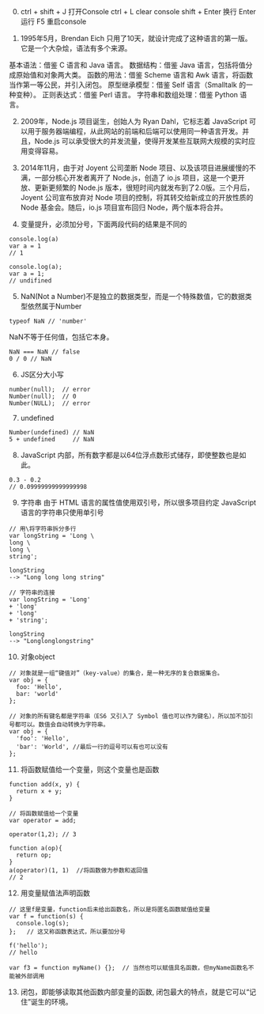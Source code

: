 0. ctrl + shift + J 打开Console
   ctrl + L         clear console
   shift + Enter    换行
   Enter            运行
   F5               重启console

1. 1995年5月，Brendan Eich 只用了10天，就设计完成了这种语言的第一版。它是一个大杂烩，语法有多个来源。

基本语法：借鉴 C 语言和 Java 语言。
数据结构：借鉴 Java 语言，包括将值分成原始值和对象两大类。
函数的用法：借鉴 Scheme 语言和 Awk 语言，将函数当作第一等公民，并引入闭包。
原型继承模型：借鉴 Self 语言（Smalltalk 的一种变种）。
正则表达式：借鉴 Perl 语言。
字符串和数组处理：借鉴 Python 语言。

2. 2009年，Node.js 项目诞生，创始人为 Ryan Dahl，它标志着 JavaScript 可以用于服务器端编程，从此网站的前端和后端可以使用同一种语言开发。并且，Node.js 可以承受很大的并发流量，使得开发某些互联网大规模的实时应用变得容易。

3. 2014年11月，由于对 Joyent 公司垄断 Node 项目、以及该项目进展缓慢的不满，一部分核心开发者离开了 Node.js，创造了 io.js 项目，这是一个更开放、更新更频繁的 Node.js 版本，很短时间内就发布到了2.0版。三个月后，Joyent 公司宣布放弃对 Node 项目的控制，将其转交给新成立的开放性质的 Node 基金会。随后，io.js 项目宣布回归 Node，两个版本将合并。

4. 变量提升，必须加分号，下面两段代码的结果是不同的
```
console.log(a)
var a = 1
// 1
```
```
console.log(a);
var a = 1;
// undifined
```

5. NaN(Not a Number)不是独立的数据类型，而是一个特殊数值，它的数据类型依然属于Number
```
typeof NaN // 'number'
```
NaN不等于任何值，包括它本身。
```
NaN === NaN // false
0 / 0 // NaN
```

6. JS区分大小写
```
number(null);  // error
Number(null);  // 0
Number(NULL);  // error
```

7. undefined
```
Number(undefined) // NaN
5 + undefined     // NaN
```

8. JavaScript 内部，所有数字都是以64位浮点数形式储存，即使整数也是如此。
```
0.3 - 0.2 
// 0.09999999999999998
```

9. 字符串
由于 HTML 语言的属性值使用双引号，所以很多项目约定 JavaScript 语言的字符串只使用单引号
```
// 用\将字符串拆分多行
var longString = 'Long \
long \
long \
string';

longString
--> "Long long long string"
```
```
// 字符串的连接
var longString = 'Long'
+ 'long'
+ 'long'
+ 'string';

longString
--> "Longlonglongstring"
```
10. 对象object
```
// 对象就是一组“键值对”（key-value）的集合，是一种无序的复合数据集合。
var obj = {
  foo: 'Hello',
  bar: 'world'
};

// 对象的所有键名都是字符串（ES6 又引入了 Symbol 值也可以作为键名），所以加不加引号都可以。数值会自动转换为字符串。
var obj = {
  'foo': 'Hello',
  'bar': 'World', //最后一行的逗号可以有也可以没有
};
```

11. 将函数赋值给一个变量，则这个变量也是函数
```
function add(x, y) {
  return x + y;
}

// 将函数赋值给一个变量
var operator = add;

operator(1,2); // 3

function a(op){
  return op;
}
a(operator)(1, 1)  //将函数做为参数和返回值
// 2
```

12. 用变量赋值法声明函数
```
// 这里f是变量，function后未给出函数名，所以是将匿名函数赋值给变量
var f = function(s) {   
  console.log(s);
};   // 这又称函数表达式，所以要加分号

f('hello');
// hello

var f3 = function myName() {};  // 当然也可以赋值具名函数，但myName函数名不能被外部调用
```

13. 闭包，即能够读取其他函数内部变量的函数, 闭包最大的特点，就是它可以“记住”诞生的环境。

